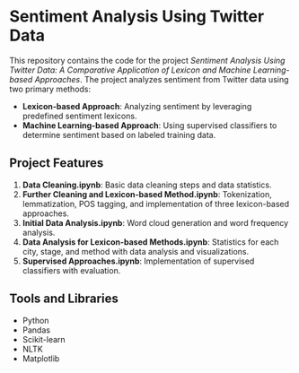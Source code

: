 # Sentiment Analysis Using Twitter Data

This repository contains the code for the project *Sentiment Analysis Using Twitter Data: A Comparative Application of Lexicon and Machine Learning-based Approaches*. The project analyzes sentiment from Twitter data using two primary methods:

- **Lexicon-based Approach**: Analyzing sentiment by leveraging predefined sentiment lexicons.
- **Machine Learning-based Approach**: Using supervised classifiers to determine sentiment based on labeled training data.

## Project Features

1. **Data Cleaning.ipynb**: Basic data cleaning steps and data statistics.
2. **Further Cleaning and Lexicon-based Method.ipynb**: Tokenization, lemmatization, POS tagging, and implementation of three lexicon-based approaches.
3. **Initial Data Analysis.ipynb**: Word cloud generation and word frequency analysis.
4. **Data Analysis for Lexicon-based Methods.ipynb**: Statistics for each city, stage, and method with data analysis and visualizations.
5. **Supervised Approaches.ipynb**: Implementation of supervised classifiers with evaluation.

## Tools and Libraries

- Python
- Pandas
- Scikit-learn
- NLTK
- Matplotlib
